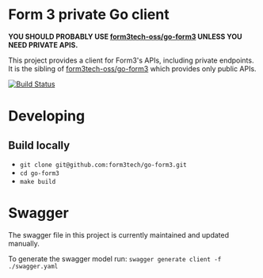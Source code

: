 # Form 3 private Go client

**YOU SHOULD PROBABLY USE [form3tech-oss/go-form3](https://github.com/form3tech-oss/go-form3) UNLESS YOU NEED PRIVATE APIS.**

This project provides a client for Form3's APIs, including private endpoints. It is the sibling of 
[form3tech-oss/go-form3](https://github.com/form3tech-oss/go-form3) which provides only public APIs.

  [![Build Status](https://travis-ci.org/form3tech/go-form3.svg?branch=master)](https://travis-ci.org/form3tech/go-form3)

# Developing

## Build locally
* `git clone git@github.com:form3tech/go-form3.git`
* `cd go-form3`
* `make build`

# Swagger
The swagger file in this project is currently maintained and updated manually.

To generate the swagger model run: `swagger generate client -f ./swagger.yaml`
